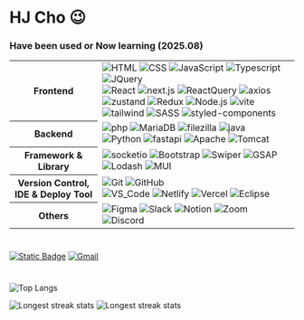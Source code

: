 # HJ Cho 😉
 
### Have been used or Now learning (2025.08)

 <table>
  <tr>
   <th>Frontend</th>
   <td>
    <img src="https://img.shields.io/badge/HTML-E34F26?style=flat-square&logo=html5&logoColor=white" alt="HTML">
    <img src="https://img.shields.io/badge/CSS-1572B6?style=flat-square&logo=css&logoColor=white" alt="CSS">
    <img src="https://img.shields.io/badge/JavaScript-F7DF1E?style=flat-square&logo=javascript&logoColor=black" alt="JavaScript">
    <img src="https://img.shields.io/badge/TypeScript-3178C6?style=flat-square&logo=TypeScript&logoColor=white" alt="Typescript">
    <img src="https://img.shields.io/badge/JQuery-0769AD?style=flat-square&logo=jquery&logoColor=white" alt="JQuery">
    <br>
    <img src="https://img.shields.io/badge/React-61DAFB?style=flat-square&logo=react&logoColor=black" alt="React">
    <img src="https://img.shields.io/badge/Next.js-000000?style=flat-square&logo=next.js&logoColor=white" alt="next.js">
    <img src="https://img.shields.io/badge/React_Query-FF4154?style=flat-square&logo=reactquery&logoColor=white" alt="ReactQuery">
    <img src="https://img.shields.io/badge/Axios-5A29E4?style=flat-square&logo=axios&logoColor=white" alt="axios">
    <br>
    <img src="https://img.shields.io/badge/Zustand-433E38?style=flat-square&logo=Zustand&logoColor=white" alt="zustand">
    <img src="https://img.shields.io/badge/Redux-764ABC?style=flat-square&logo=Redux&logoColor=white" alt="Redux">
    <img src="https://img.shields.io/badge/Node.js-339933?style=flat-square&logo=node.js&logoColor=white" alt="Node.js">
    <img src="https://img.shields.io/badge/vite-646CFF?style=flat-square&logo=vite&logoColor=white" alt="vite">
    <br>
    <img src="https://img.shields.io/badge/Tailwind-06B6D4?style=flat-square&logo=TailwindCSS&logoColor=white" alt="tailwind">
    <img src="https://img.shields.io/badge/SASS-CC6699?style=flat-square&logo=Sass&logoColor=white" alt="SASS">
    <img src="https://img.shields.io/badge/styled_components-DB7093?style=flat-square&logo=styledcomponents&logoColor=white" alt="styled-components">
   </td>
  </tr>
  <tr>
   <th>Backend</th>
   <td>
    <img src="https://img.shields.io/badge/php-777BB4?style=flat-square&logo=php&logoColor=white" alt="php">
    <img src="https://img.shields.io/badge/MariaDB-003545?style=flat-square&logo=MariaDB&logoColor=white" alt="MariaDB">
    <img src="https://img.shields.io/badge/FileZilla-BF0000?style=flat-square&logo=filezilla&logoColor=white" alt="filezilla">
    <img src="https://img.shields.io/badge/Java-007396?style=flat-square&logo=openjdk&logoColor=white" alt="java">
    <br>
    <img src="https://img.shields.io/badge/Python-3776AB?style=flat-square&logo=python&logoColor=white" alt="Python">
    <img src="https://img.shields.io/badge/Fast_API-009688?style=flat-square&logo=fastAPI&logoColor=white" alt="fastapi">
    <img src="https://img.shields.io/badge/Apache-D22128?style=flat-square&logo=apache&logoColor=white" alt="Apache">
    <img src="https://img.shields.io/badge/Tomcat-F8DC75?style=flat-square&logo=apachetomcat&logoColor=black" alt="Tomcat">
   </td>
  </tr>
  <tr>
   <th>Framework & Library</th>
   <td>
    <img src="https://img.shields.io/badge/Socket.io-010101?style=flat-square&logo=Socket.io&logoColor=white" alt="socketio">
    <img src="https://img.shields.io/badge/Bootstrap-7952B3?style=flat-square&logo=bootstrap&logoColor=white" alt="Bootstrap">
    <img src="https://img.shields.io/badge/Swiper-6332F6?style=flat-square&logo=swiper&logoColor=white" alt="Swiper">
    <img src="https://img.shields.io/badge/GSAP-88CE02?style=flat-square&logo=GreenSock&logoColor=white" alt="GSAP">
    <img src="https://img.shields.io/badge/lodash-3492FF?style=flat-square&logo=lodash&logoColor=white" alt="Lodash">
    <img src="https://img.shields.io/badge/MUI-007FFF?style=flat-square&logo=MUI&logoColor=white" alt="MUI">
   </td>
  </tr>
  <tr>
   <th>Version Control,<br>IDE & Deploy Tool</th>
   <td>
    <img src="https://img.shields.io/badge/Git-F05032?style=flat-square&logo=git&logoColor=white" alt="Git">
    <img src="https://img.shields.io/badge/GitHub-181717?style=flat-square&logo=github&logoColor=white" alt="GitHub">
    <br>
    <img src="https://img.shields.io/badge/VS_Code-007ACC?style=flat-square&logo=visual-studio-code&logoColor=white" alt="VS_Code">
    <img src="https://img.shields.io/badge/Netlify-00C7B7?style=flat-square&logo=netlify&logoColor=white" alt="Netlify">
    <img src="https://img.shields.io/badge/Vercel-000000?style=flat-square&logo=vercel&logoColor=white" alt="Vercel">
    <!-- <img src="https://img.shields.io/badge/IntelliJ-000000?style=flat-square&logo=intellijidea&logoColor=white" alt="intelliJ"> -->
    <img src="https://img.shields.io/badge/eclipse-2C2255?style=flat-square&logo=eclipseIDE&logoColor=f37726" alt="Eclipse">
    
   </td>
  </tr>
  <tr>
   <th>Others</th>
   <td>
    <img src="https://img.shields.io/badge/Figma-F24E1E?style=flat-square&logo=figma&logoColor=white" alt="Figma">
    <img src="https://img.shields.io/badge/Slack-4A154B?style=flat-square&logo=Slack&logoColor=white" alt="Slack">
    <img src="https://img.shields.io/badge/Notion-000000?style=flat-square&logo=notion&logoColor=white" alt="Notion">
    <img src="https://img.shields.io/badge/Zoom-0B5CFF?style=flat-square&logo=zoom&logoColor=white" alt="Zoom">
    <img src="https://img.shields.io/badge/Discord-5865F2?style=flat-square&logo=discord&logoColor=white" alt="Discord">
   </td>
  </tr>
 </table>

#

[![Static Badge](https://img.shields.io/badge/Click_and_check-my_career_timeline-c165ef?style=flat-square)](https://github.com/hjinn0813/hjinn0813/blob/main/studyTimeline.md)
[![Gmail](https://img.shields.io/badge/Gmail-D14836?style=flat-square&logo=Gmail&logoColor=white)](mailto:hjc3790@gmail.com)

#

![Top Langs](https://github-readme-stats.vercel.app/api/top-langs/?username=hjinn0813&layout=compact&theme=material-palenight)

![Longest streak stats](https://github-readme-streak-stats.herokuapp.com/?user=hjinn0813&count_private=true&theme=material-palenight)
![Longest streak stats](https://github-readme-streak-stats.herokuapp.com/?user=hjcho0813&count_private=true&theme=algolia)
